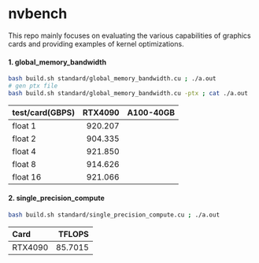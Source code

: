 # nvbench

This repo mainly focuses on evaluating the various capabilities of graphics cards and providing examples of kernel optimizations.

#### 1. global_memory_bandwidth

```bash
bash build.sh standard/global_memory_bandwidth.cu ; ./a.out
# gen ptx file
bash build.sh standard/global_memory_bandwidth.cu -ptx ; cat ./a.out
```

| test/card(GBPS) | RTX4090  | A100-40GB |
| :-------------- | --------: | -------: |
| float 1 |  920.207  |   |
| float 2 | 904.335 | |
| float 4 | 921.850 | |
| float 8 | 914.626 | |
| float 16 | 921.066 | |

#### 2. single_precision_compute

```bash
bash build.sh standard/single_precision_compute.cu ; ./a.out
```

| Card | TFLOPS |
| :-------------- | --------: |
| RTX4090 |  85.7015  |

